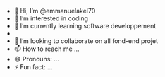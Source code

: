 - 👋 Hi, I’m @emmanuelakel70
- 👀 I’m interested in coding
- 🌱 I’m currently learning software developpement
- 
- 💞️ I’m looking to collaborate on all fond-end projet
- 📫 How to reach me ...
- 😄 Pronouns: ...
- ⚡ Fun fact: ...

<!---
emmanuelakel70/emmanuelakel70 is a ✨ special ✨ repository because its `README.md` (this file) appears on your GitHub profile.
You can click the Preview link to take a look at your changes.
--->
